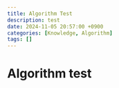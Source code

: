 ```yaml
---
title: Algorithm Test
description: test
date: 2024-11-05 20:57:00 +0900
categories: [Knowledge, Algorithm]
tags: []
---
```


# Algorithm test
